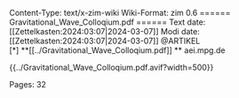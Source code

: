 Content-Type: text/x-zim-wiki
Wiki-Format: zim 0.6
====== Gravitational_Wave_Colloqium.pdf ======
Text date: [[Zettelkasten:2024:03:07|2024-03-07]] Modi date: [[Zettelkasten:2024:03:07|2024-03-07]]
@ARTIKEL  
[*] **[[../Gravitational_Wave_Colloqium.pdf]] **
aei.mpg.de


{{../Gravitational_Wave_Colloqium.pdf.avif?width=500}}

Pages:           32


